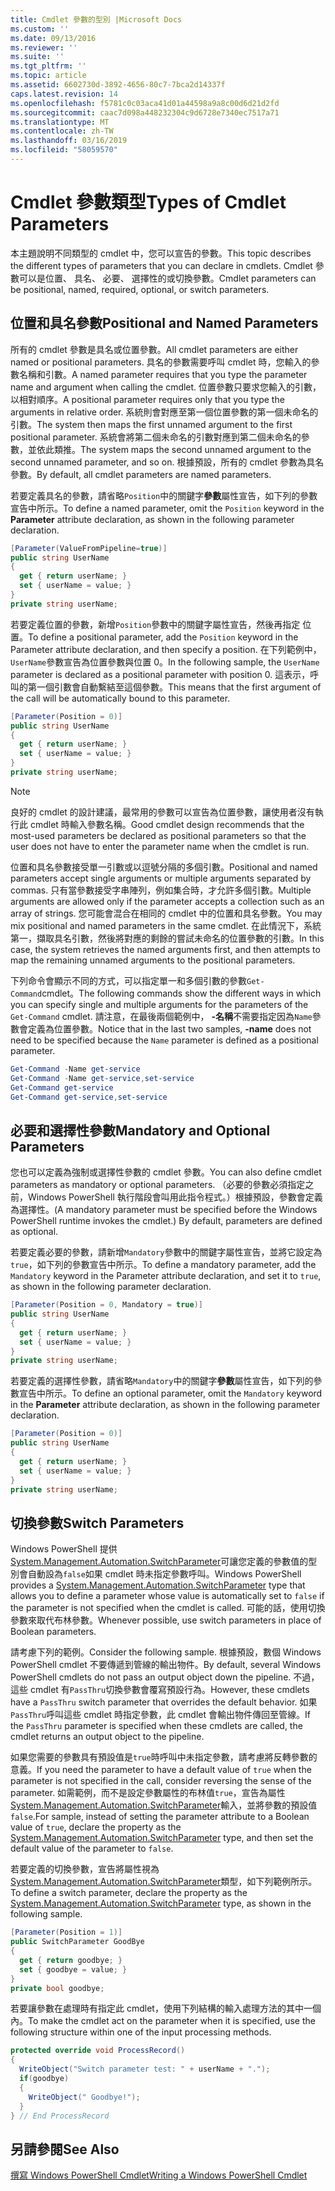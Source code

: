 ```yaml
---
title: Cmdlet 參數的型別 |Microsoft Docs
ms.custom: ''
ms.date: 09/13/2016
ms.reviewer: ''
ms.suite: ''
ms.tgt_pltfrm: ''
ms.topic: article
ms.assetid: 6602730d-3892-4656-80c7-7bca2d14337f
caps.latest.revision: 14
ms.openlocfilehash: f5781c0c03aca41d01a44598a9a8c00d6d21d2fd
ms.sourcegitcommit: caac7d098a448232304c9d6728e7340ec7517a71
ms.translationtype: MT
ms.contentlocale: zh-TW
ms.lasthandoff: 03/16/2019
ms.locfileid: "58059570"
---
```

# <a name="types-of-cmdlet-parameters"></a><span data-ttu-id="b1cf9-102">Cmdlet 參數類型</span><span class="sxs-lookup"><span data-stu-id="b1cf9-102">Types of Cmdlet Parameters</span></span>

<span data-ttu-id="b1cf9-103">本主題說明不同類型的 cmdlet 中，您可以宣告的參數。</span><span class="sxs-lookup"><span data-stu-id="b1cf9-103">This topic describes the different types of parameters that you can declare in cmdlets.</span></span> <span data-ttu-id="b1cf9-104">Cmdlet 參數可以是位置、 具名、 必要、 選擇性的或切換參數。</span><span class="sxs-lookup"><span data-stu-id="b1cf9-104">Cmdlet parameters can be positional, named, required, optional, or switch parameters.</span></span>

## <a name="positional-and-named-parameters"></a><span data-ttu-id="b1cf9-105">位置和具名參數</span><span class="sxs-lookup"><span data-stu-id="b1cf9-105">Positional and Named Parameters</span></span>

<span data-ttu-id="b1cf9-106">所有的 cmdlet 參數是具名或位置參數。</span><span class="sxs-lookup"><span data-stu-id="b1cf9-106">All cmdlet parameters are either named or positional parameters.</span></span> <span data-ttu-id="b1cf9-107">具名的參數需要呼叫 cmdlet 時，您輸入的參數名稱和引數。</span><span class="sxs-lookup"><span data-stu-id="b1cf9-107">A named parameter requires that you type the parameter name and argument when calling the cmdlet.</span></span> <span data-ttu-id="b1cf9-108">位置參數只要求您輸入的引數，以相對順序。</span><span class="sxs-lookup"><span data-stu-id="b1cf9-108">A positional parameter requires only that you type the arguments in relative order.</span></span> <span data-ttu-id="b1cf9-109">系統則會對應至第一個位置參數的第一個未命名的引數。</span><span class="sxs-lookup"><span data-stu-id="b1cf9-109">The system then maps the first unnamed argument to the first positional parameter.</span></span> <span data-ttu-id="b1cf9-110">系統會將第二個未命名的引數對應到第二個未命名的參數，並依此類推。</span><span class="sxs-lookup"><span data-stu-id="b1cf9-110">The system maps the second unnamed argument to the second unnamed parameter, and so on.</span></span> <span data-ttu-id="b1cf9-111">根據預設，所有的 cmdlet 參數為具名參數。</span><span class="sxs-lookup"><span data-stu-id="b1cf9-111">By default, all cmdlet parameters are named parameters.</span></span>

<span data-ttu-id="b1cf9-112">若要定義具名的參數，請省略`Position`中的關鍵字**參數**屬性宣告，如下列的參數宣告中所示。</span><span class="sxs-lookup"><span data-stu-id="b1cf9-112">To define a named parameter, omit the `Position` keyword in the **Parameter** attribute declaration, as shown in the following parameter declaration.</span></span>

```csharp
[Parameter(ValueFromPipeline=true)]
public string UserName
{
  get { return userName; }
  set { userName = value; }
}
private string userName;
```

<span data-ttu-id="b1cf9-113">若要定義位置的參數，新增`Position`參數中的關鍵字屬性宣告，然後再指定 位置。</span><span class="sxs-lookup"><span data-stu-id="b1cf9-113">To define a positional parameter, add the `Position` keyword in the Parameter attribute declaration, and then specify a position.</span></span> <span data-ttu-id="b1cf9-114">在下列範例中，`UserName`參數宣告為位置參數與位置 0。</span><span class="sxs-lookup"><span data-stu-id="b1cf9-114">In the following sample, the `UserName` parameter is declared as a positional parameter with position 0.</span></span> <span data-ttu-id="b1cf9-115">這表示，呼叫的第一個引數會自動繫結至這個參數。</span><span class="sxs-lookup"><span data-stu-id="b1cf9-115">This means that the first argument of the call will be automatically bound to this parameter.</span></span>

```csharp
[Parameter(Position = 0)]
public string UserName
{
  get { return userName; }
  set { userName = value; }
}
private string userName;
```

> [!NOTE]
> <span data-ttu-id="b1cf9-116">良好的 cmdlet 的設計建議，最常用的參數可以宣告為位置參數，讓使用者沒有執行此 cmdlet 時輸入參數名稱。</span><span class="sxs-lookup"><span data-stu-id="b1cf9-116">Good cmdlet design recommends that the most-used parameters be declared as positional parameters so that the user does not have to enter the parameter name when the cmdlet is run.</span></span>

<span data-ttu-id="b1cf9-117">位置和具名參數接受單一引數或以逗號分隔的多個引數。</span><span class="sxs-lookup"><span data-stu-id="b1cf9-117">Positional and named parameters accept single arguments or multiple arguments separated by commas.</span></span> <span data-ttu-id="b1cf9-118">只有當參數接受字串陣列，例如集合時，才允許多個引數。</span><span class="sxs-lookup"><span data-stu-id="b1cf9-118">Multiple arguments are allowed only if the parameter accepts a collection such as an array of strings.</span></span> <span data-ttu-id="b1cf9-119">您可能會混合在相同的 cmdlet 中的位置和具名參數。</span><span class="sxs-lookup"><span data-stu-id="b1cf9-119">You may mix positional and named parameters in the same cmdlet.</span></span> <span data-ttu-id="b1cf9-120">在此情況下，系統第一，擷取具名引數，然後將對應的剩餘的嘗試未命名的位置參數的引數。</span><span class="sxs-lookup"><span data-stu-id="b1cf9-120">In this case, the system retrieves the named arguments first, and then attempts to map the remaining unnamed arguments to the positional parameters.</span></span>

<span data-ttu-id="b1cf9-121">下列命令會顯示不同的方式，可以指定單一和多個引數的參數`Get-Command`cmdlet。</span><span class="sxs-lookup"><span data-stu-id="b1cf9-121">The following commands show the different ways in which you can specify single and multiple arguments for the parameters of the `Get-Command` cmdlet.</span></span> <span data-ttu-id="b1cf9-122">請注意，在最後兩個範例中， **-名稱**不需要指定因為`Name`參數會定義為位置參數。</span><span class="sxs-lookup"><span data-stu-id="b1cf9-122">Notice that in the last two samples, **-name** does not need to be specified because the `Name` parameter is defined as a positional parameter.</span></span>

```powershell
Get-Command -Name get-service
Get-Command -Name get-service,set-service
Get-Command get-service
Get-Command get-service,set-service
```

## <a name="mandatory-and-optional-parameters"></a><span data-ttu-id="b1cf9-123">必要和選擇性參數</span><span class="sxs-lookup"><span data-stu-id="b1cf9-123">Mandatory and Optional Parameters</span></span>

<span data-ttu-id="b1cf9-124">您也可以定義為強制或選擇性參數的 cmdlet 參數。</span><span class="sxs-lookup"><span data-stu-id="b1cf9-124">You can also define cmdlet parameters as mandatory or optional parameters.</span></span> <span data-ttu-id="b1cf9-125">（必要的參數必須指定之前，Windows PowerShell 執行階段會叫用此指令程式。）根據預設，參數會定義為選擇性。</span><span class="sxs-lookup"><span data-stu-id="b1cf9-125">(A mandatory parameter must be specified before the Windows PowerShell runtime invokes the cmdlet.)  By default, parameters are defined as optional.</span></span>

<span data-ttu-id="b1cf9-126">若要定義必要的參數，請新增`Mandatory`參數中的關鍵字屬性宣告，並將它設定為`true`，如下列的參數宣告中所示。</span><span class="sxs-lookup"><span data-stu-id="b1cf9-126">To define a mandatory parameter, add the `Mandatory` keyword in the Parameter attribute declaration, and set it to `true`, as shown in the following parameter declaration.</span></span>

```csharp
[Parameter(Position = 0, Mandatory = true)]
public string UserName
{
  get { return userName; }
  set { userName = value; }
}
private string userName;
```

<span data-ttu-id="b1cf9-127">若要定義的選擇性參數，請省略`Mandatory`中的關鍵字**參數**屬性宣告，如下列的參數宣告中所示。</span><span class="sxs-lookup"><span data-stu-id="b1cf9-127">To define an optional parameter, omit the `Mandatory` keyword in the **Parameter** attribute declaration, as shown in the following parameter declaration.</span></span>

```csharp
[Parameter(Position = 0)]
public string UserName
{
  get { return userName; }
  set { userName = value; }
}
private string userName;
```

## <a name="switch-parameters"></a><span data-ttu-id="b1cf9-128">切換參數</span><span class="sxs-lookup"><span data-stu-id="b1cf9-128">Switch Parameters</span></span>

<span data-ttu-id="b1cf9-129">Windows PowerShell 提供[System.Management.Automation.SwitchParameter](/dotnet/api/System.Management.Automation.SwitchParameter)可讓您定義的參數值的型別會自動設為`false`如果 cmdlet 時未指定參數呼叫。</span><span class="sxs-lookup"><span data-stu-id="b1cf9-129">Windows PowerShell provides a [System.Management.Automation.SwitchParameter](/dotnet/api/System.Management.Automation.SwitchParameter) type that allows you to define a parameter whose value is automatically set to `false` if the parameter is not specified when the cmdlet is called.</span></span> <span data-ttu-id="b1cf9-130">可能的話，使用切換參數來取代布林參數。</span><span class="sxs-lookup"><span data-stu-id="b1cf9-130">Whenever possible, use switch parameters in place of Boolean parameters.</span></span>

<span data-ttu-id="b1cf9-131">請考慮下列的範例。</span><span class="sxs-lookup"><span data-stu-id="b1cf9-131">Consider the following sample.</span></span> <span data-ttu-id="b1cf9-132">根據預設，數個 Windows PowerShell cmdlet 不要傳遞到管線的輸出物件。</span><span class="sxs-lookup"><span data-stu-id="b1cf9-132">By default, several Windows PowerShell cmdlets do not pass an output object down the pipeline.</span></span> <span data-ttu-id="b1cf9-133">不過，這些 cmdlet 有`PassThru`切換參數會覆寫預設行為。</span><span class="sxs-lookup"><span data-stu-id="b1cf9-133">However, these cmdlets have a `PassThru` switch parameter that overrides the default behavior.</span></span> <span data-ttu-id="b1cf9-134">如果`PassThru`呼叫這些 cmdlet 時指定參數，此 cmdlet 會輸出物件傳回至管線。</span><span class="sxs-lookup"><span data-stu-id="b1cf9-134">If the `PassThru` parameter is specified when these cmdlets are called, the cmdlet returns an output object to the pipeline.</span></span>

<span data-ttu-id="b1cf9-135">如果您需要的參數具有預設值是`true`時呼叫中未指定參數，請考慮將反轉參數的意義。</span><span class="sxs-lookup"><span data-stu-id="b1cf9-135">If you need the parameter to have a default value of `true` when the parameter is not specified in the call, consider reversing the sense of the parameter.</span></span> <span data-ttu-id="b1cf9-136">如需範例，而不是設定參數屬性的布林值`true`，宣告為屬性[System.Management.Automation.SwitchParameter](/dotnet/api/System.Management.Automation.SwitchParameter)輸入，並將參數的預設值`false`.</span><span class="sxs-lookup"><span data-stu-id="b1cf9-136">For sample, instead of setting the parameter attribute to a Boolean value of `true`, declare the property as the [System.Management.Automation.SwitchParameter](/dotnet/api/System.Management.Automation.SwitchParameter) type, and then set the default value of the parameter to `false`.</span></span>

<span data-ttu-id="b1cf9-137">若要定義的切換參數，宣告將屬性視為[System.Management.Automation.SwitchParameter](/dotnet/api/System.Management.Automation.SwitchParameter)類型，如下列範例所示。</span><span class="sxs-lookup"><span data-stu-id="b1cf9-137">To define a switch parameter, declare the property as the [System.Management.Automation.SwitchParameter](/dotnet/api/System.Management.Automation.SwitchParameter) type, as shown in the following sample.</span></span>

```csharp
[Parameter(Position = 1)]
public SwitchParameter GoodBye
{
  get { return goodbye; }
  set { goodbye = value; }
}
private bool goodbye;
```

<span data-ttu-id="b1cf9-138">若要讓參數在處理時有指定此 cmdlet，使用下列結構的輸入處理方法的其中一個內。</span><span class="sxs-lookup"><span data-stu-id="b1cf9-138">To make the cmdlet act on the parameter when it is specified, use the following structure within one of the input processing methods.</span></span>

```csharp
protected override void ProcessRecord()
{
  WriteObject("Switch parameter test: " + userName + ".");
  if(goodbye)
  {
    WriteObject(" Goodbye!");
  }
} // End ProcessRecord
```

## <a name="see-also"></a><span data-ttu-id="b1cf9-139">另請參閱</span><span class="sxs-lookup"><span data-stu-id="b1cf9-139">See Also</span></span>

[<span data-ttu-id="b1cf9-140">撰寫 Windows PowerShell Cmdlet</span><span class="sxs-lookup"><span data-stu-id="b1cf9-140">Writing a Windows PowerShell Cmdlet</span></span>](./writing-a-windows-powershell-cmdlet.md)
